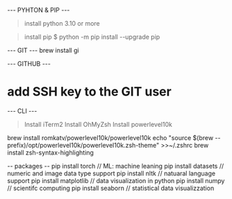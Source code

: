 --- PYHTON & PIP ---
> install python 3.10 or more

> install pip
$ python -m pip install --upgrade pip

--- GIT ---
brew install gi

--- GITHUB ---
# add SSH key to the GIT user

--- CLI ---
> Install iTerm2
> Install OhMyZsh
> Install powerlevel10k

brew install romkatv/powerlevel10k/powerlevel10k
echo "source $(brew --prefix)/opt/powerlevel10k/powerlevel10k.zsh-theme" >>~/.zshrc
brew install zsh-syntax-highlighting

-- packages --
pip install torch   		// ML: machine leaning
pip install datasets 		// numeric and image data type support
pip install nltk		// natuaral language support
pip install matplotlib		// data visualization in python 
pip install numpy		// scientifc computing
pip install seaborn		// statistical data visualizzation
